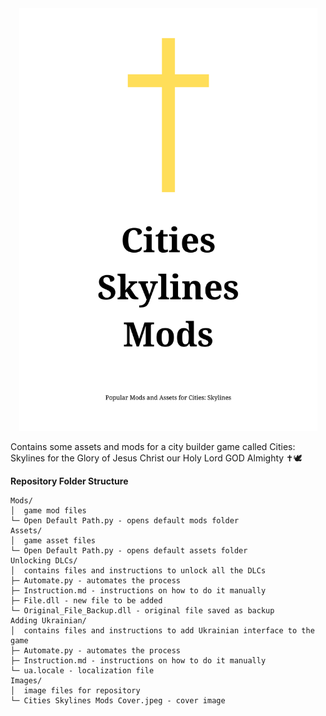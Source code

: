 <div align="center">
  <img src="./Images/Cities Skylines Mods Cover.png" alt="Cities Skylines Mods Cover Image" width="477"/>
</div>

Contains some assets and mods for a city builder game called Cities: Skylines for the Glory of Jesus Christ our Holy Lord GOD Almighty ✝️🕊️

**Repository Folder Structure**

```
Mods/
│  game mod files
└─ Open Default Path.py - opens default mods folder
Assets/
│  game asset files
└─ Open Default Path.py - opens default assets folder 
Unlocking DLCs/
│  contains files and instructions to unlock all the DLCs
├─ Automate.py - automates the process
├─ Instruction.md - instructions on how to do it manually
├─ File.dll - new file to be added
└─ Original_File_Backup.dll - original file saved as backup
Adding Ukrainian/
│  contains files and instructions to add Ukrainian interface to the game
├─ Automate.py - automates the process
├─ Instruction.md - instructions on how to do it manually
└─ ua.locale - localization file
Images/
│  image files for repository
└─ Cities Skylines Mods Cover.jpeg - cover image
```